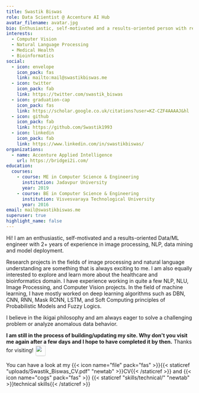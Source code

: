```yaml
---
title: Swastik Biswas
role: Data Scientist @ Accenture AI Hub
avatar_filename: avatar.jpg
bio: Enthusiastic, self-motivated and a results-oriented person with research interests broadly in Computer Vision, Natural Language Processing, Bioinformatics, Human-Computer Interaction and Robotics.
interests:
  - Computer Vision
  - Natural Language Processing
  - Medical Health
  - Bioinformatics
social:
  - icon: envelope
    icon_pack: fas
    link: mailto:mail@swastikbiswas.me
  - icon: twitter
    icon_pack: fab
    link: https://twitter.com/swastik_biswas
  - icon: graduation-cap
    icon_pack: fas
    link: https://scholar.google.co.uk/citations?user=KZ-CZF4AAAAJ&hl
  - icon: github
    icon_pack: fab
    link: https://github.com/Swastik1993
  - icon: linkedin
    icon_pack: fab
    link: https://www.linkedin.com/in/swastikbiswas/
organizations:
  - name: Accenture Applied Intelligence
    url: https://bridgei2i.com/
education:
  courses:
    - course: ME in Computer Science & Engineering
      institution: Jadavpur University
      year: 2019
    - course: BE in Computer Science & Engineering
      institution: Visvesvaraya Technological University
      year: 2016
email: mail@swastikbiswas.me
superuser: true
highlight_name: false
---
```


Hi! I am an enthusiastic, self-motivated and a results-oriented Data/ML engineer with 2+ years of experience in image processing, NLP, data mining and model deployment.

Research projects in the fields of image processing and natural language understanding are something that is always exciting to me. I am also equally interested to explore and learn more about the healthcare and bioinformatics domain.
I have experience working in quite a few NLP, NLU, Image Processing, and Computer Vision projects. 
In the field of machine learning, I have mostly worked on deep learning algorithms such as DBN, CNN, RNN, Mask RCNN, LSTM, and Soft Computing principles of Probabilistic Models and Fuzzy Logics.

I believe in the ikigai philosophy and am always eager to solve a challenging problem or analyze anomalous data behavior.

__I am still in the process of building/updating my site. Why don't you visit me again after a few days and I hope to have completed it by then.__ Thanks for visiting! <img src="uploads/namaste.svg" class="shadowed" style="display: inline-block; margin:1px; vertical-align:middle; width:30px; height:30px; bottom:1px; z-index:-1; transform:scale(.9); box-shadow: 0px 3px 3px -3px #202020">

You can have a look at my {{< icon name="file" pack="fas" >}}{{< staticref "uploads/Swastik_Biswas_CV.pdf" "newtab" >}}CV{{< /staticref >}}
 and {{< icon name="cogs" pack="fas" >}} {{< staticref "skills/technical/" "newtab" >}}technical skills{{< /staticref >}}
